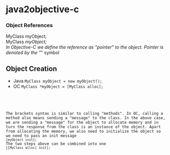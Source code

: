 # java2objective-c

### Object References
MyClass myObject;<br>
MyClass *myObject;<br>
In Objective-C we define the reference as "pointer" to the object. Pointer is denoted by the "*" symbol <br>

## Object Creation
- Java <code>MyClass myObject = new myObject();</code>
- OC <code>MyClass *myObject = [MyClass alloc];
<br>
The brackets syntax is similar to calling "methods". In OC, calling a method also means sending a "message" to the class. In the above case, we are sending a "message" for the object to allocate memory and in turn the response from the class is an instance of the object. Apart from allocating the memory, we also need to initialize the object so we need to pass an init message
<code>[myObject init];</code>
The two steps above can be combined into one
<code>[[MyClass alloc] init];</code>

